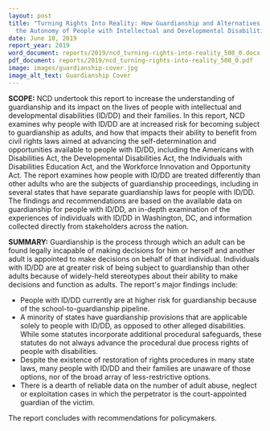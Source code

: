 ```yaml
---
layout: post
title: "Turning Rights Into Reality: How Guardianship and Alternatives Impact
  the Autonomy of People with Intellectual and Developmental Disabilities"
date: June 10, 2019
report_year: 2019
word_document: reports/2019/ncd_turning-rights-into-reality_508_0.docx
pdf_document: reports/2019/ncd_turning-rights-into-reality_508_0.pdf
image: images/guardianship-cover.jpg
image_alt_text: Guardianship Cover
---
```

**SCOPE:** NCD undertook this report to increase the understanding of guardianship and its impact on the lives of people with intellectual and developmental disabilities (ID/DD) and their families. In this report, NCD examines why people with ID/DD are at increased risk for becoming subject to guardianship as adults, and how that impacts their ability to benefit from civil rights laws aimed at advancing the self-determination and opportunities available to people with ID/DD, including the Americans with Disabilities Act, the Developmental Disabilities Act, the Individuals with Disabilities Education Act, and the Workforce Innovation and Opportunity Act. The report examines how people with ID/DD are treated differently than other adults who are the subjects of guardianship proceedings, including in several states that have separate guardianship laws for people with ID/DD. The findings and recommendations are based on the available data on guardianship for people with ID/DD, an in-depth examination of the experiences of individuals with ID/DD in Washington, DC, and information collected directly from stakeholders across the nation.  

**SUMMARY:** Guardianship is the process through which an adult can be found legally incapable of making decisions for him or herself and another adult is appointed to make decisions on behalf of that individual. Individuals with ID/DD are at greater risk of being subject to guardianship than other adults because of widely-held stereotypes about their ability to make decisions and function as adults. The report's major findings include:

* People with ID/DD currently are at higher risk for guardianship because of the school-to-guardianship pipeline.
* A minority of states have guardianship provisions that are applicable solely to people with ID/DD, as opposed to other alleged disabilities. While some statutes incorporate additional procedural safeguards, these statutes do not always advance the procedural due process rights of people with disabilities.
* Despite the existence of restoration of rights procedures in many state laws, many people with ID/DD and their families are unaware of those options, nor of the broad array of less-restrictive options.
* There is a dearth of reliable data on the number of adult abuse, neglect or exploitation cases in which the perpetrator is the court-appointed guardian of the victim.

The report concludes with recommendations for policymakers.